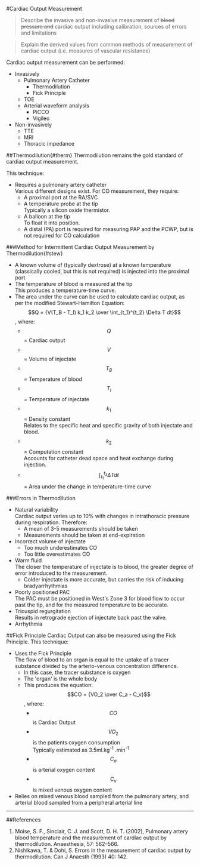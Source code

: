 #Cardiac Output Measurement

> Describe the invasive and non-invasive measurement of ~~blood pressure and~~ cardiac output including calibration, sources of errors and limitations

> Explain the derived values from common methods of measurement of cardiac output (i.e. measures of vascular resistance)

Cardiac output measurement can be performed:
* Invasively
    * Pulmonary Artery Catheter
        * Thermodilution
        * Fick Principle
    * TOE
    * Arterial waveform analysis
        * PiCCO
        * Vigileo
* Non-invasively
    * TTE
    * MRI
    * Thoracic impedance

##Thermodilution{#therm}
Thermodilution remains the gold standard of cardiac output measurement.

This technique:
* Requires a pulmonary artery catheter  
Various different designs exist. For CO measurement, they require:
    * A proximal port at the RA/SVC
    * A temperature probe at the tip  
    Typically a silicon oxide thermistor.
    * A balloon at the tip  
    To float it into position.
    * A distal (PA) port is required for measuring PAP and the PCWP, but is not required for CO calculation
 

###Method for Intermittent Cardiac Output Measurement by Thermodilution{#stew}
* A known volume of (typically dextrose) at a known temperature (classically cooled, but this is not required) is injected into the proximal port
* The temperature of blood is measured at the tip  
This produces a temperature-time curve.
* The area under the curve can be used to calculate cardiac output, as per the modified Stewart-Hamilton Equation:  
$$Q = {V(T_B - T_I) k_1 k_2 \over \int_{t_1}^{t_2} \Delta T dt}$$, where:
    * $$Q$$ = Cardiac output
    * $$V$$ = Volume of injectate
    * $$T_B$$ = Temperature of blood
    * $$T_I$$ = Temperature of injectate
    * $$k_1$$ = Density constant  
    Relates to the specific heat and specific gravity of both injectate and blood.
    * $$k_2$$ = Computation constant  
    Accounts for catheter dead space and heat exchange during injection.
    * $${\int_{t_1}^{t_2} \Delta T dt}$$ = Area under the change in temperature-time curve

###Errors in Thermodilution
* Natural variability  
Cardiac output varies up to 10% with changes in intrathoracic pressure during respiration. Therefore:
    * A mean of 3-5 measurements should be taken
    * Measurements should be taken at end-expiration
* Incorrect volume of injectate
    * Too much underestimates CO
    * Too little overestimates CO
* Warm fluid  
The closer the temperature of injectate is to blood, the greater degree of error introduced to the measurement.
    * Colder injectate is more accurate, but carries the risk of inducing bradyarrhythmias
* Poorly positioned PAC  
The PAC must be positioned in West's Zone 3 for blood flow to occur past the tip, and for the measured temperature to be accurate.
* Tricuspid regurgitation  
Results in retrograde ejection of injectate back past the valve.
* Arrhythmia

##Fick Principle
Cardiac Output can also be measured using the Fick Principle. This technique:
* Uses the Fick Principle  
The flow of blood to an organ is equal to the uptake of a tracer substance divided by the arterio-venous concentration difference.
    * In this case, the tracer substance is oxygen
    * The 'organ' is the whole body
    * This produces the equation: $$CO = {VO_2 \over C_a - C_v}$$, where:
        * $$CO$$ is Cardiac Output
        * $$VO_2$$ is the patients oxygen consumption  
        Typically estimated as 3.5ml.kg<sup>-1</sup>
.min<sup>-1</sup>
        * $$C_a$$ is arterial oxygen content
        * $$C_v$$ is mixed venous oxygen content
* Relies on mixed venous blood sampled from the pulmonary artery, and arterial blood sampled from a peripheral arterial line


---
##References
1.  Moise, S. F., Sinclair, C. J. and Scott, D. H. T. (2002), Pulmonary artery blood temperature and the measurement of cardiac output by thermodilution. Anaesthesia, 57: 562–566.
2. Nishikawa, T. & Dohi, S. Errors in the measurement of cardiac output by thermodilution. Can J Anaesth (1993) 40: 142. 

